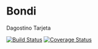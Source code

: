 # Bondi
Dagostino Tarjeta

[![Build Status](https://travis-ci.org/AlexVernaschi/Bondi.svg?branch=master)](https://travis-ci.org/AlexVernaschi/Bondi) [![Coverage Status](https://coveralls.io/repos/github/AlexVernaschi/Tarjeta/badge.svg?branch=master)](https://coveralls.io/github/AlexVernaschi/Bondi?branch=master)
